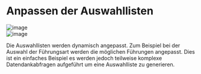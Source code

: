 # Anpassen der Auswahllisten

![image](HelpImages/image119.png)  
![image](HelpImages/image120.png)  

Die Auswahllisten werden dynamisch angepasst. Zum Beispiel bei der Auswahl der Führungsart werden die möglichen Führungen angepasst. Dies ist ein einfaches Beispiel es werden jedoch teilweise komplexe Datendankabfragen aufgeführt um eine Auswahlliste zu generieren.
